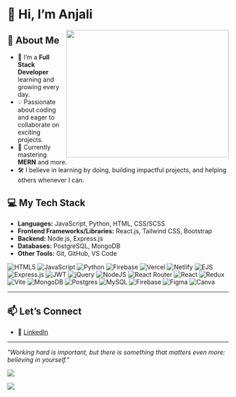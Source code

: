 # 👋 Hi, I’m Anjali

<img align="right" width="370" height="290" src="https://media.tenor.com/IF2JdxzmyN4AAAAi/coding-girl.gif">

## 🚀 About Me  
- 🎯 I’m a **Full Stack Developer** learning and growing every day.  
- 💡 Passionate about coding and eager to collaborate on exciting projects.  
- 🌱 Currently mastering **MERN** and more.  
- 🛠️ I believe in learning by doing, building impactful projects, and helping others whenever I can.  

## 💻 My Tech Stack  
- **Languages:** JavaScript, Python, HTML, CSS/SCSS  
- **Frontend Frameworks/Libraries:** React.js, Tailwind CSS, Bootstrap  
- **Backend:** Node.js, Express.js  
- **Databases:** PostgreSQL, MongoDB  
- **Other Tools:** Git, GitHub, VS Code  

![HTML5](https://img.shields.io/badge/html5-%23E34F26.svg?style=for-the-badge&logo=html5&logoColor=white) ![JavaScript](https://img.shields.io/badge/javascript-%23323330.svg?style=for-the-badge&logo=javascript&logoColor=%23F7DF1E) ![Python](https://img.shields.io/badge/python-3670A0?style=for-the-badge&logo=python&logoColor=ffdd54) ![Firebase](https://img.shields.io/badge/firebase-%23039BE5.svg?style=for-the-badge&logo=firebase) ![Vercel](https://img.shields.io/badge/vercel-%23000000.svg?style=for-the-badge&logo=vercel&logoColor=white) ![Netlify](https://img.shields.io/badge/netlify-%23000000.svg?style=for-the-badge&logo=netlify&logoColor=#00C7B7) ![EJS](https://img.shields.io/badge/ejs-%23B4CA65.svg?style=for-the-badge&logo=ejs&logoColor=black) ![Express.js](https://img.shields.io/badge/express.js-%23404d59.svg?style=for-the-badge&logo=express&logoColor=%2361DAFB) ![JWT](https://img.shields.io/badge/JWT-black?style=for-the-badge&logo=JSON%20web%20tokens) ![jQuery](https://img.shields.io/badge/jquery-%230769AD.svg?style=for-the-badge&logo=jquery&logoColor=white) ![NodeJS](https://img.shields.io/badge/node.js-6DA55F?style=for-the-badge&logo=node.js&logoColor=white) ![React Router](https://img.shields.io/badge/React_Router-CA4245?style=for-the-badge&logo=react-router&logoColor=white) ![React](https://img.shields.io/badge/react-%2320232a.svg?style=for-the-badge&logo=react&logoColor=%2361DAFB) ![Redux](https://img.shields.io/badge/redux-%23593d88.svg?style=for-the-badge&logo=redux&logoColor=white) ![Vite](https://img.shields.io/badge/vite-%23646CFF.svg?style=for-the-badge&logo=vite&logoColor=white) ![MongoDB](https://img.shields.io/badge/MongoDB-%234ea94b.svg?style=for-the-badge&logo=mongodb&logoColor=white) ![Postgres](https://img.shields.io/badge/postgres-%23316192.svg?style=for-the-badge&logo=postgresql&logoColor=white) ![MySQL](https://img.shields.io/badge/mysql-4479A1.svg?style=for-the-badge&logo=mysql&logoColor=white) ![Firebase](https://img.shields.io/badge/firebase-a08021?style=for-the-badge&logo=firebase&logoColor=ffcd34) ![Figma](https://img.shields.io/badge/figma-%23F24E1E.svg?style=for-the-badge&logo=figma&logoColor=white) ![Canva](https://img.shields.io/badge/Canva-%2300C4CC.svg?style=for-the-badge&logo=Canva&logoColor=white)


---


## 📫 Let’s Connect  
- 💼 [LinkedIn](www.linkedin.com/in/anjali-yadav-85985a244)  
---

*"Working hard is important, but there is something that matters even more: believing in yourself."*  


![](https://github-readme-stats.vercel.app/api/top-langs/?username=anjaliydv304&theme=dark&hide_border=false&include_all_commits=true&count_private=false&layout=compact)

![](https://github-profile-trophy.vercel.app/?username=anjaliydv304&theme=radical&no-frame=false&no-bg=true&margin-w=4)


